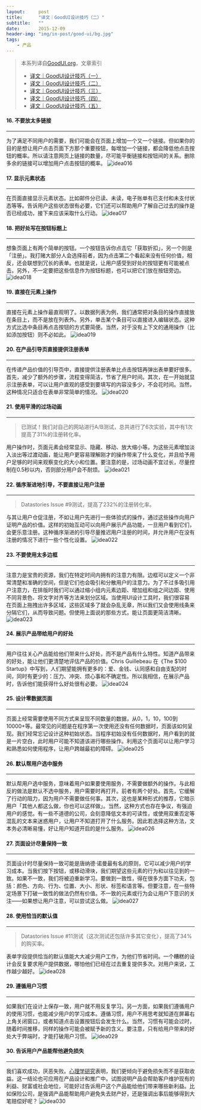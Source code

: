 ```yaml
---
layout:     post
title:      "译文｜GoodUI设计技巧（二）"
subtitle:   ""
date:       2015-12-09
header-img: "img/in-post/good-ui/bg.jpg"
tags:
    - 产品
---
```


>本系列译自[GoodUI.org](http://goodui.org/)，文章索引
>
>* [译文｜GoodUI设计技巧（一）](/2015/12/08/good-ui-1/)  
>* [译文｜GoodUI设计技巧（二）](/2015/12/10/good-ui-2/)
>* [译文｜GoodUI设计技巧（三）](/2015/12/11/good-ui-3/)
>* [译文｜GoodUI设计技巧（四）](/2015/12/14/good-ui-4/)
>* [译文｜GoodUI设计技巧（五）](/2015/12/16/good-ui-5/)

#### 16. 不要放太多链接
---
为了满足不同用户的需要，我们可能会在页面上增加一个又一个链接。但如果你的目的是想让用户点击页面下方那个重要按钮，每增加一个链接，都会降低他点击按钮的概率。所以请注意网页上链接的数量，尽可能平衡链接和按钮间的关系。删除多余的链接可以增加用户点击按钮的概率。
![idea016](/img/in-post/good-ui/idea016.png)

#### 17. 显示元素状态
---
在页面直接显示元素状态。比如邮件分已读、未读，电子账单有已支付和未支付状态等等。告诉用户这些状态很有必要，它们还可以帮助用户了解自己过去的操作是否已经成功，接下来应该采取什么行动。
![idea017](/img/in-post/good-ui/idea017.png)

#### 18. 把好处写在按钮标题上
---
想象页面上有两个简单的按钮。一个按钮告诉你点击它「获取折扣」，另一个则是「注册」。我打赌大部分人会选择前者，因为点击第二个看起来没有任何价值，相反，还会联想到冗长的表单。也就是说，让用户感受到好处的按钮更有可能被点击。另外，不一定要把这些信息作为按钮标题，也可以把它们放在按钮旁边。
![idea018](/img/in-post/good-ui/idea018.png)

#### 19. 直接在元素上操作
---
直接在元素上操作最直观明了。以数据列表为例，我们通常把对条目的操作直接放在条目上，而不是放在列表外。另外，单击某个条目可以直接进入编辑状态。这种方式比选中条目再点击按钮的方式要简便。当然，对于没有上下文的通用操作（比如添加按钮）则不必如此。
![idea019](/img/in-post/good-ui/idea019.png)

#### 20. 在产品引导页直接提供注册表单
---
在传递产品价值的引导页中，直接提供注册表单比点击按钮再弹出表单要好很多。首先，减少了额外的步骤，流程变得简洁，节省了用户时间。其次，在一开始就显示注册表单，可以让用户直观的感受到要填写的内容没多少，不会花时间。当然，这种情况只适合在表单非常简单的情况。
![idea020](/img/in-post/good-ui/idea020.png)

#### 21. 使用平滑的过场动画
---
>已测试！我们对自己的网站进行A/B测试，总共进行了6次实验，其中有1次提高了31%的注册转化率。

用户操作时，页面元素会经常显示、隐藏、移动、放大缩小等。为这些元素增加淡入淡出等过渡动画，能让用户更容易理解刚才的操作带来了什么变化，并且给予用户足够的时间来观察变化的大小和位置。要注意的是，过场动画不宜过长，尽量控制在0.5秒以内，否则部分用户会不耐烦。
![idea021](/img/in-post/good-ui/idea021.png)

#### 22. 循序渐进地引导，不要直接让用户注册
---
>Datastories Issue #9测试，提高了232%的注册转化率。

与其让用户仓促注册，不如让用户先进行一些体验式的操作，通过这些操作向用户证明产品的价值。这样的初始互动可以向用户展示产品功能，一旦用户看到它们，会更乐意注册。这种循序渐进的引导尽量推迟用户注册的时间，并允许用户在没有注册的情况下进行一些个性化设置。
![idea022](/img/in-post/good-ui/idea022.png)

#### 23. 不要使用太多边框
---
注意力是宝贵的资源，我们在特定时间内拥有的注意力有限。边框可以定义一个非常清楚和准确的空间，但是它们也会吸引和分散用户的注意力。为了不过多吸引用户注意力，在排版时我们可以通过缩小组内元素边距、增加组和组之间边距、使用不同背景色、将文字对齐等方法来划分区域。当使用UI设计工具时，我们很容易在页面上拖拽出许多区域，这些区域多了就会杂乱无章，所以我们又会使用线条来分隔它们，从而导致问题。但使用上面说的那些方式，能让页面更简洁清晰。
![idea023](/img/in-post/good-ui/idea023.png)

#### 24. 展示产品带给用户的好处
---
用户往往关心产品能给他们带来什么好处，而不是产品有什么特性。知道产品带来的好处，能让他们更清楚地评估产品的价值。Chris Guillebeau 在《The $100 Startup》中写到，人们期望能拥有更多的：爱、金钱、认同感和自由支配的时间，同时有更少的：压力、冲突、烦心事和不确定性。所以我相信，在展示产品时，告诉他们能获得什么好处很有必要。
![idea024](/img/in-post/good-ui/idea024.png)

#### 25. 设计零数据页面
---
页面上经常需要使用不同方式来呈现不同数量的数据，从0，1，10，100到10000+等。最常见的问题是在程序第一次使用还没有任何数据时，页面该如何呈现。我们经常忘记设计这种初始状态。当程序初始没有任何数据时，用户看到的就是一片空白，此时用户可能不知道该进行哪些操作。利用这个页面可以让用户学习和熟悉如何使用程序，让用户跨越最初的障碍。
![idea025](/img/in-post/good-ui/idea025.png)

#### 26. 默认帮用户选中服务
---
默认帮用户选中服务，意味着用户如果要使用服务，不需要做额外的操作。与此相反的做法是默认不选中服务，用户需要时再打开。前者有两个好处。首先，它缓解了行动的阻力，因为用户不需要做任何事。其次，这也是某种形式的推荐，它暗示用户「其他人都这么做，你也可以这样做」。当然，这种方式也存在争议，有强迫用户的感觉。有一些不道德的公司，会刻意降低文本的可读性，或使用双重否定等混乱的文本来迷惑用户，让用户不知道打开了什么服务。因此若选择这种方法，文本务必清晰易懂，好让用户知道开启的是什么服务。
![idea026](/img/in-post/good-ui/idea026.png)

#### 27. 页面设计尽量保持一致
---
页面设计时尽量保持一致可能是唐纳德·诺曼最有名的原则，它可以减少用户的学习成本。当我们按下按钮，或移动滑块，我们期望这些元素的行为和以往见到的一致。如果不一致，我们将被迫重新学习。要做到一致性，得在很多方面下功夫，包括：颜色、方向、行为、位置、大小、形状、标签和语言等。但要注意，在一些特定场景下打破一致性的做法仍然有价值。不一致的元素或行为会让用户下意识的关注——如果想让用户注意，可以尝试这么做。
![idea027](/img/in-post/good-ui/idea027.png)

#### 28. 使用恰当的默认值
---
>Datastories Issue #11测试（这次测试还包括许多其它变化），提高了34%的购买率。

表单字段提供恰当的默认值能大大减少用户工作，为他们节省时间。一个糟糕的设计会反复要求用户提供数据，哪怕他们已经在过去重复提供多次。对用户来说，工作越少越好。
![idea028](/img/in-post/good-ui/idea028.png)

#### 29. 遵循用户习惯
---
如果我们在设计上保存一致，用户就不用反复学习。另一方面，如果我们遵循用户的使用习惯，也能减少用户的学习成本。遵循习惯，用户不用思考就知道在屏幕右上角关闭窗口，或者知道点击设置按钮后会发生什么。当然，习惯有可能会过时，随着时间推移，同样的操作可能会被赋予新的含义。要注意，只有给用户带来的好处大于弊端时，才能打破用户习惯。
![idea029](/img/in-post/good-ui/idea029.png)

#### 30. 告诉用户产品能帮他避免损失
---
我们喜欢成功，厌恶失败。[心理学研究](https://en.wikipedia.org/wiki/Loss_aversion)表明，我们更倾向于避免损失而不是获取收益。这一结论也可应用在产品设计和推广中。试图说明产品会帮助客户维护现有的利益、财富或社会地位，可能好过告诉用户这个产品能给他们带来哪些新利益。比如保险公司，是强调产品能帮助用户避免失去财产好，还是强调出事后能够得到大笔赔偿好呢？
![idea030](/img/in-post/good-ui/idea030.png)